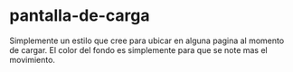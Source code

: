 # pantalla-de-carga

Simplemente un estilo que cree para ubicar en alguna pagina al momento de cargar.
El color del fondo es simplemente para que se note mas el movimiento.
